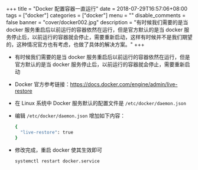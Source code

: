 +++
title = "Docker 配置容器一直运行"
date = 2018-07-29T16:57:06+08:00
tags = ["docker"]
categories = ["docker"]
menu = ""
disable_comments = false
banner = "cover/docker002.jpg"
description = "有时候我们需要的是当 docker 服务重启后以前运行的容器依然在运行，但是官方默认的是当 docker 服务停止后，以前运行的容器就会停止，需要重新启动，这样有时候并不是我们期望的，这种情况官方也有考虑，也做了具体的解决方案。"
+++

- 有时候我们需要的是当 docker 服务重启后以前运行的容器依然在运行，但是官方默认的是当 docker 服务停止后，以前运行的容器就会停止，需要重新启动
- Docker 官方参考链接：<https://docs.docker.com/engine/admin/live-restore>

- 在 Linux 系统中 Docker 服务默认的配置文件是 `/etc/docker/daemon.json`
- 编辑 `/etc/docker/daemon.json` 增加如下内容：

  ```bash
  {
    "live-restore": true
  }
  ```

- 修改完成，重启 docker 使其生效即可

  ```bash
  systemctl restart docker.service
  ```


